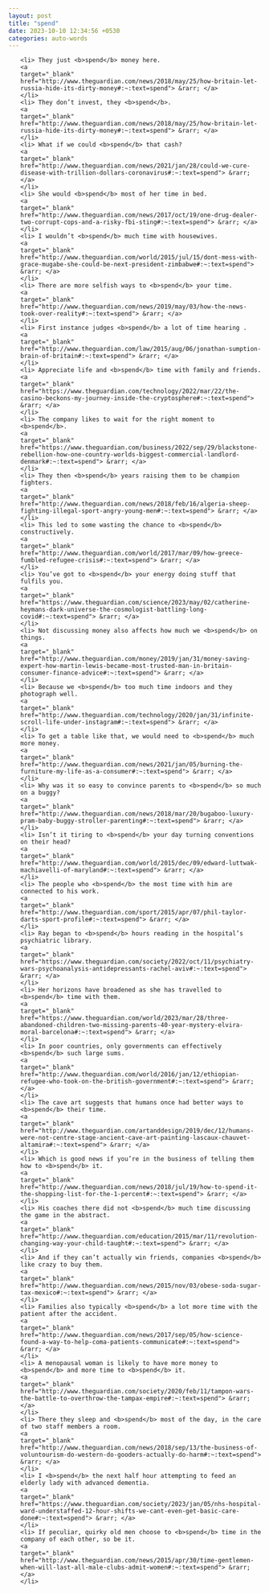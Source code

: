 ```yaml
---
layout: post
title: "spend"
date: 2023-10-10 12:34:56 +0530
categories: auto-words
---
```

<ol>

    <li> They just <b>spend</b> money here.
    <a 
    target="_blank" 
    href="http://www.theguardian.com/news/2018/may/25/how-britain-let-russia-hide-its-dirty-money#:~:text=spend"> &rarr; </a>
    </li>
    <li> They don’t invest, they <b>spend</b>.
    <a 
    target="_blank" 
    href="http://www.theguardian.com/news/2018/may/25/how-britain-let-russia-hide-its-dirty-money#:~:text=spend"> &rarr; </a>
    </li>
    <li> What if we could <b>spend</b> that cash?
    <a 
    target="_blank" 
    href="http://www.theguardian.com/news/2021/jan/28/could-we-cure-disease-with-trillion-dollars-coronavirus#:~:text=spend"> &rarr; </a>
    </li>
    <li> She would <b>spend</b> most of her time in bed.
    <a 
    target="_blank" 
    href="http://www.theguardian.com/news/2017/oct/19/one-drug-dealer-two-corrupt-cops-and-a-risky-fbi-sting#:~:text=spend"> &rarr; </a>
    </li>
    <li> I wouldn’t <b>spend</b> much time with housewives.
    <a 
    target="_blank" 
    href="http://www.theguardian.com/world/2015/jul/15/dont-mess-with-grace-mugabe-she-could-be-next-president-zimbabwe#:~:text=spend"> &rarr; </a>
    </li>
    <li> There are more selfish ways to <b>spend</b> your time.
    <a 
    target="_blank" 
    href="http://www.theguardian.com/news/2019/may/03/how-the-news-took-over-reality#:~:text=spend"> &rarr; </a>
    </li>
    <li> First instance judges <b>spend</b> a lot of time hearing .
    <a 
    target="_blank" 
    href="http://www.theguardian.com/law/2015/aug/06/jonathan-sumption-brain-of-britain#:~:text=spend"> &rarr; </a>
    </li>
    <li> Appreciate life and <b>spend</b> time with family and friends.
    <a 
    target="_blank" 
    href="https://www.theguardian.com/technology/2022/mar/22/the-casino-beckons-my-journey-inside-the-cryptosphere#:~:text=spend"> &rarr; </a>
    </li>
    <li> The company likes to wait for the right moment to <b>spend</b>.
    <a 
    target="_blank" 
    href="https://www.theguardian.com/business/2022/sep/29/blackstone-rebellion-how-one-country-worlds-biggest-commercial-landlord-denmark#:~:text=spend"> &rarr; </a>
    </li>
    <li> They then <b>spend</b> years raising them to be champion fighters.
    <a 
    target="_blank" 
    href="http://www.theguardian.com/news/2018/feb/16/algeria-sheep-fighting-illegal-sport-angry-young-men#:~:text=spend"> &rarr; </a>
    </li>
    <li> This led to some wasting the chance to <b>spend</b> constructively.
    <a 
    target="_blank" 
    href="http://www.theguardian.com/world/2017/mar/09/how-greece-fumbled-refugee-crisis#:~:text=spend"> &rarr; </a>
    </li>
    <li> You’ve got to <b>spend</b> your energy doing stuff that fulfils you.
    <a 
    target="_blank" 
    href="https://www.theguardian.com/science/2023/may/02/catherine-heymans-dark-universe-the-cosmologist-battling-long-covid#:~:text=spend"> &rarr; </a>
    </li>
    <li> Not discussing money also affects how much we <b>spend</b> on things.
    <a 
    target="_blank" 
    href="http://www.theguardian.com/money/2019/jan/31/money-saving-expert-how-martin-lewis-became-most-trusted-man-in-britain-consumer-finance-advice#:~:text=spend"> &rarr; </a>
    </li>
    <li> Because we <b>spend</b> too much time indoors and they photograph well.
    <a 
    target="_blank" 
    href="http://www.theguardian.com/technology/2020/jan/31/infinite-scroll-life-under-instagram#:~:text=spend"> &rarr; </a>
    </li>
    <li> To get a table like that, we would need to <b>spend</b> much more money.
    <a 
    target="_blank" 
    href="http://www.theguardian.com/news/2021/jan/05/burning-the-furniture-my-life-as-a-consumer#:~:text=spend"> &rarr; </a>
    </li>
    <li> Why was it so easy to convince parents to <b>spend</b> so much on a buggy?
    <a 
    target="_blank" 
    href="http://www.theguardian.com/news/2018/mar/20/bugaboo-luxury-pram-baby-buggy-stroller-parenting#:~:text=spend"> &rarr; </a>
    </li>
    <li> Isn’t it tiring to <b>spend</b> your day turning conventions on their head?
    <a 
    target="_blank" 
    href="http://www.theguardian.com/world/2015/dec/09/edward-luttwak-machiavelli-of-maryland#:~:text=spend"> &rarr; </a>
    </li>
    <li> The people who <b>spend</b> the most time with him are connected to his work.
    <a 
    target="_blank" 
    href="http://www.theguardian.com/sport/2015/apr/07/phil-taylor-darts-sport-profile#:~:text=spend"> &rarr; </a>
    </li>
    <li> Ray began to <b>spend</b> hours reading in the hospital’s psychiatric library.
    <a 
    target="_blank" 
    href="https://www.theguardian.com/society/2022/oct/11/psychiatry-wars-psychoanalysis-antidepressants-rachel-aviv#:~:text=spend"> &rarr; </a>
    </li>
    <li> Her horizons have broadened as she has travelled to <b>spend</b> time with them.
    <a 
    target="_blank" 
    href="https://www.theguardian.com/world/2023/mar/28/three-abandoned-children-two-missing-parents-40-year-mystery-elvira-moral-barcelona#:~:text=spend"> &rarr; </a>
    </li>
    <li> In poor countries, only governments can effectively <b>spend</b> such large sums.
    <a 
    target="_blank" 
    href="http://www.theguardian.com/world/2016/jan/12/ethiopian-refugee-who-took-on-the-british-government#:~:text=spend"> &rarr; </a>
    </li>
    <li> The cave art suggests that humans once had better ways to <b>spend</b> their time.
    <a 
    target="_blank" 
    href="http://www.theguardian.com/artanddesign/2019/dec/12/humans-were-not-centre-stage-ancient-cave-art-painting-lascaux-chauvet-altamira#:~:text=spend"> &rarr; </a>
    </li>
    <li> Which is good news if you’re in the business of telling them how to <b>spend</b> it.
    <a 
    target="_blank" 
    href="http://www.theguardian.com/news/2018/jul/19/how-to-spend-it-the-shopping-list-for-the-1-percent#:~:text=spend"> &rarr; </a>
    </li>
    <li> His coaches there did not <b>spend</b> much time discussing the game in the abstract.
    <a 
    target="_blank" 
    href="http://www.theguardian.com/education/2015/mar/11/revolution-changing-way-your-child-taught#:~:text=spend"> &rarr; </a>
    </li>
    <li> And if they can’t actually win friends, companies <b>spend</b> like crazy to buy them.
    <a 
    target="_blank" 
    href="http://www.theguardian.com/news/2015/nov/03/obese-soda-sugar-tax-mexico#:~:text=spend"> &rarr; </a>
    </li>
    <li> Families also typically <b>spend</b> a lot more time with the patient after the accident.
    <a 
    target="_blank" 
    href="http://www.theguardian.com/news/2017/sep/05/how-science-found-a-way-to-help-coma-patients-communicate#:~:text=spend"> &rarr; </a>
    </li>
    <li> A menopausal woman is likely to have more money to <b>spend</b> and more time to <b>spend</b> it.
    <a 
    target="_blank" 
    href="http://www.theguardian.com/society/2020/feb/11/tampon-wars-the-battle-to-overthrow-the-tampax-empire#:~:text=spend"> &rarr; </a>
    </li>
    <li> There they sleep and <b>spend</b> most of the day, in the care of two staff members a room.
    <a 
    target="_blank" 
    href="http://www.theguardian.com/news/2018/sep/13/the-business-of-voluntourism-do-western-do-gooders-actually-do-harm#:~:text=spend"> &rarr; </a>
    </li>
    <li> I <b>spend</b> the next half hour attempting to feed an elderly lady with advanced dementia.
    <a 
    target="_blank" 
    href="https://www.theguardian.com/society/2023/jan/05/nhs-hospital-ward-understaffed-12-hour-shifts-we-cant-even-get-basic-care-done#:~:text=spend"> &rarr; </a>
    </li>
    <li> If peculiar, quirky old men choose to <b>spend</b> time in the company of each other, so be it.
    <a 
    target="_blank" 
    href="http://www.theguardian.com/news/2015/apr/30/time-gentlemen-when-will-last-all-male-clubs-admit-women#:~:text=spend"> &rarr; </a>
    </li>
